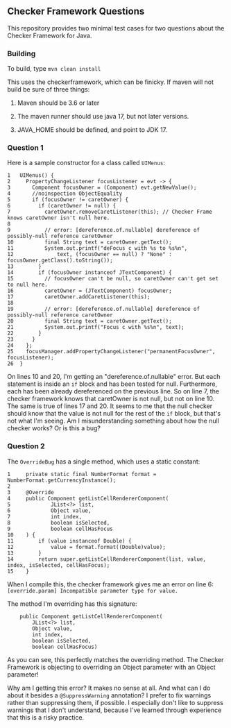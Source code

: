 ## Checker Framework Questions
This repository provides two minimal test cases for two questions about the 
Checker Framework for Java.
### Building

To build, type `mvn clean install`

This uses the checkerframework, which can be finicky. If maven will not build be sure of three things:

1. Maven should be 3.6 or later
 
1. The maven runner should use java 17, but not later versions.

1. JAVA_HOME should be defined, and point to JDK 17. 

### Question 1

Here is a sample constructor for a class called `UIMenus`:

```
1   UIMenus() {
2     PropertyChangeListener focusListener = evt -> {
3       Component focusOwner = (Component) evt.getNewValue();
4       //noinspection ObjectEquality
5       if (focusOwner != caretOwner) {
6         if (caretOwner != null) {
7           caretOwner.removeCaretListener(this); // Checker Frame knows caretOwner isn't null here.
8 
9           // error: [dereference.of.nullable] dereference of possibly-null reference caretOwner
10          final String text = caretOwner.getText();
11          System.out.printf("deFocus c with %s to %s%n",
12              text, (focusOwner == null) ? "None" : focusOwner.getClass().toString());
13        }
14        if (focusOwner instanceof JTextComponent) {
15          // focusOwner can't be null, so caretOwner can't get set to null here.
16          caretOwner = (JTextComponent) focusOwner;
17          caretOwner.addCaretListener(this);
18
19          // error: [dereference.of.nullable] dereference of possibly-null reference caretOwner
20          final String text = caretOwner.getText();
21          System.out.printf("Focus c with %s%n", text);
22        }
23      }
24    };
25    focusManager.addPropertyChangeListener("permanentFocusOwner", focusListener);
26  }
```

On lines 10 and 20, I'm getting an "dereference.of.nullable" error. But each statement is inside
an `if` block and has been tested for null. Furthermore, each has been already dereferenced on
the previous line. So on line 7, the checker framework knows that caretOwner is not null, but 
not on line 10. The same is true of lines 17 and 20. It seems to me that the null checker should
know that the value is not null for the rest of the `if` block, but that's not what I'm seeing.
Am I misunderstanding something about how the null checker works? Or is this a bug?

### Question 2

The `OverrideBug` has a single method, which uses a static constant:

```
1     private static final NumberFormat format = NumberFormat.getCurrencyInstance();
2
3     @Override
4     public Component getListCellRendererComponent(
5             JList<?> list,
6             Object value,
7             int index,
8             boolean isSelected,
9             boolean cellHasFocus
10    ) {
11        if (value instanceof Double) {
12            value = format.format((Double)value); 
13        }
14        return super.getListCellRendererComponent(list, value, index, isSelected, cellHasFocus);
15    }
```

When I compile this, the checker framework gives me an error on line 6: 
`[override.param] Incompatible parameter type for value.`

The method I'm overriding has this signature: 

```
    public Component getListCellRendererComponent(
        JList<?> list,
        Object value,
        int index,
        boolean isSelected,
        boolean cellHasFocus)
```
As you can see, this perfectly matches the overriding method. The Checker Framework
is objecting to overriding an Object parameter with an Object parameter!

Why am I getting this error? It makes no sense at all. And what can I do about it
besides a `@SuppressWarning` annotation? I prefer to fix warnings rather than
suppressing them, if possible. I especially don't like to suppress warnings that I
don't understand, because I've learned through experience that this is a risky
practice.